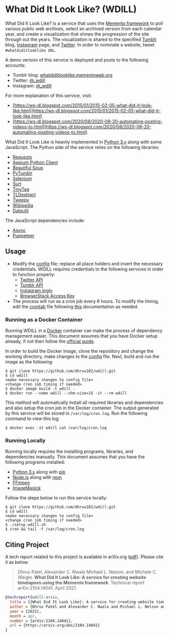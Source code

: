 # What Did It Look Like? (WDILL)

What Did It Look Like? is a service that uses the [Memento framework](http://mementoweb.org/) to poll various public web archives, select an archived version from each calendar year, and create a visualization that shows the progression of the site through out the years. The visualization is shared to the specified [Tumblr](https://www.tumblr.com/) blog, [Instagram](https://www.instagram.com/) page, and [Twitter](https://twitter.com/). In order to nominate a website, tweet `#whatdiditlooklike URL`.

A demo version of this service is deployed and posts to the following accounts:

* Tumblr blog: [whatdiditlooklike.mementoweb.org](https://whatdiditlooklike.mementoweb.org/)
* Twitter: [@_wdill](https://twitter.com/_wdill)
* Instagram: [@_wdill](https://www.instagram.com/_wdill/)

For more explanation of this service, visit:
* [https://ws-dl.blogspot.com/2015/01/2015-02-05-what-did-it-look-like.html](https://ws-dl.blogspot.com/2015/01/2015-02-05-what-did-it-look-like.html)
* [https://ws-dl.blogspot.com/2020/08/2020-08-20-automating-posting-videos-to.html](https://ws-dl.blogspot.com/2020/08/2020-08-20-automating-posting-videos-to.html)

What Did It Look Like is heavily implemented in [Python 3.x](https://docs.python.org/3/) along with some JavaScript. The Python side of the service relies on the following libraries:

* [Requests](https://requests.readthedocs.io/en/master/)
* [Appium Python Client](https://github.com/appium/python-client)
* [Beautiful Soup](https://www.crummy.com/software/BeautifulSoup/bs4/doc/)
* [PyTumblr](https://github.com/tumblr/pytumblr)
* [Selenium](https://selenium-python.readthedocs.io/)
* [Surt](https://github.com/rajbot/surt/tree/master/surt)
* [TinyTag](https://github.com/devsnd/tinytag)
* [TLDextract](https://github.com/john-kurkowski/tldextract)
* [Tweepy](https://www.tweepy.org/)
* [Wikipedia](https://github.com/goldsmith/Wikipedia)
* [Dateutil](https://github.com/dateutil/dateutil/)

The JavaScript dependencies include:
* [Async](https://caolan.github.io/async/v3/)
* [Puppeteer](https://github.com/puppeteer/puppeteer)

## Usage

* Modify the [config](https://github.com/dhruv282/wdill/blob/master/config) file; replace all place holders and insert the necessary credentials. WDILL requires credentials to the following services in order to function properly:
  * [Twitter API](https://developer.twitter.com/en/docs/twitter-api)
  * [Tumblr API]()
  * [Instagram  login](https://www.instagram.com/)
  * [BrowserStack Access Key](https://www.browserstack.com/)
* The process will run as a cron job every 6 hours. To modify the timing, edit the [crontab](https://github.com/dhruv282/wdill/blob/master/crontab) file following [this](https://man7.org/linux/man-pages/man5/crontab.5.html) documentation as needed.


### Running as a Docker Container

Running WDILL in a [Docker](https://www.docker.com/) container can make the process of dependency management easier. This document assumes that you have Docker setup already, if not then follow the [official guide](https://docs.docker.com/installation/).

In order to build the Docker image, clone the repository and change the working directory, make changes to the [config](https://github.com/dhruv282/wdill/blob/master/config) file. Next, build and run the image as the following:

```
$ git clone https://github.com/dhruv282/wdill.git
$ cd wdill
<make necessary changes to config file>
<change cron job timing if needed>
$ docker image build -t wdill .
$ docker run --name wdill --shm-size=1G -it --rm wdill
```

This method will automatically install all required libraries and dependencies and also setup the cron job in the Docker container. The output generated by this service will be stored in `/var/log/cron.log`. Run the following command to view this log:

```
$ docker exec -it wdill cat /var/log/cron.log
```

### Running Locally

Running locally requires the installing programs, libraries, and dependencies manually. This document assumes that you have the following programs installed:

* [Python 3.x](https://docs.python.org/3/) along with [pip](https://pip.pypa.io/en/stable/installing/)
* [Node.js](https://nodejs.org/en/) along with [npm](https://www.npmjs.com/)
* [FFmpeg](https://ffmpeg.org/)
* [ImageMagick](https://imagemagick.org/index.php)

Follow the steps below to run this service locally:

```
$ git clone https://github.com/dhruv282/wdill.git
$ cd wdill
<make necessary changes to config file>
<change cron job timing if needed>
$ ./setup_wdill.sh
$ cron && tail -f /var/log/cron.log
```

## Citing Project

A tech report related to this project is available in arXiv.org ([pdf](https://arxiv.org/abs/2104.14041)). Please cite it as below:

> Dhruv Patel, Alexander C. Nwala Michael L. Nelson, and Michele C. Weigle. __What Did It Look Like: A service for creating website timelapses using the Memento framework__. Technical report arXiv:2104.14041, April 2021.

```bib
@techreport{wdill-arxiv,
  title = {{What Did It Look Like}: A service for creating website timelapses using the {Memento} framework},
  author = {Dhruv Patel and Alexander C. Nwala and Michael L. Nelson and Michele C. Weigle},
  year = {2021},
  month = apr,
  number = {arXiv:2104.14041},
  url = {https://arxiv.org/abs/2104.14041}
}
```
